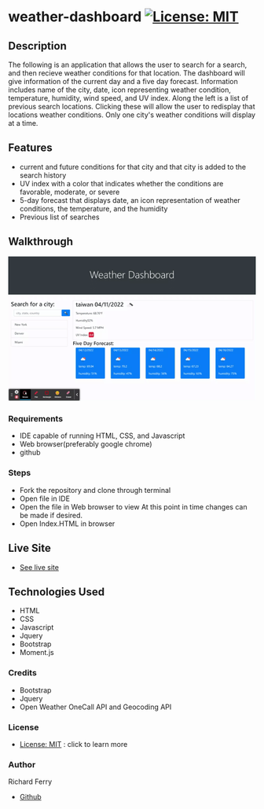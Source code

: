 # weather-dashboard     [![License: MIT](https://img.shields.io/badge/License-MIT-yellow.svg)](https://opensource.org/licenses/MIT)
## Description 
The following is an application that allows the user to search for a search, and then recieve weather conditions for that location. The dashboard will give information of the current day and a five day forecast. Information includes name of the city, date, icon representing weather condition, temperature, humidity, wind speed, and UV index. Along the left is a list of previous search locations. Clicking these will allow the user to redisplay that locations weather conditions. Only one city's weather conditions will display at a time. 

## Features
* current and future conditions for that city and that city is added to the search history
* UV index with a color that indicates whether the conditions are favorable, moderate, or severe
* 5-day forecast that displays date, an icon representation of weather conditions, the temperature, and the humidity
* Previous list of searches

## Walkthrough
![gif](./assets/images/Weather-dashboard.gif)

### Requirements
* IDE capable of running HTML, CSS, and Javascript
* Web browser(preferably google chrome)
* github

### Steps
* Fork the repository and clone through terminal
* Open file in IDE
* Open the file in Web browser to view At this point in time changes can be made if desired.
* Open Index.HTML in browser

## Live Site
* [See live site](https://rich-f-p.github.io/weather-dashboard/)

## Technologies Used
* HTML
* CSS
* Javascript
* Jquery
* Bootstrap
* Moment.js

### Credits
* Bootstrap
* Jquery
* Open Weather OneCall API and Geocoding API

### License
* [License: MIT](https://opensource.org/licenses/MIT) : click to learn more

### Author
Richard Ferry
* [Github](https://github.com/rich-f-p)



